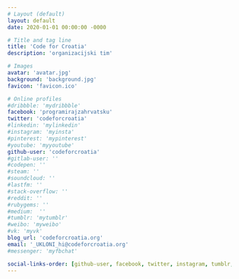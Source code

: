 ```yaml
---
# Layout (default)
layout: default
date: 2020-01-01 00:00:00 -0000

# Title and tag line
title: 'Code for Croatia'
description: 'organizacijski tim'

# Images
avatar: 'avatar.jpg'
background: 'background.jpg'
favicon: 'favicon.ico'

# Online profiles
#dribbble: 'mydribbble'
facebook: 'programirajzahrvatsku'
twitter: 'codeforcroatia'
#linkedin: 'mylinkedin'
#instagram: 'myinsta'
#pinterest: 'mypinterest'
#youtube: 'myyoutube'
github-user: 'codeforcroatia'
#gitlab-user: ''
#codepen: ''
#steam: ''
#soundcloud: ''
#lastfm: ''
#stack-overflow: ''
#reddit: ''
#rubygems: ''
#medium:  ''
#tumblr: 'mytumblr'
#weibo: 'myweibo'
#vk: 'myvk'
blog_url: 'codeforcroatia.org'
email: '_UKLONI_hi@codeforcroatia.org'
#messenger: 'myfbchat'

social-links-order: [github-user, facebook, twitter, instagram, tumblr, pinterest, linkedin, youtube, vk, weibo, dribbble, messenger, blog_url, email]
---
```

